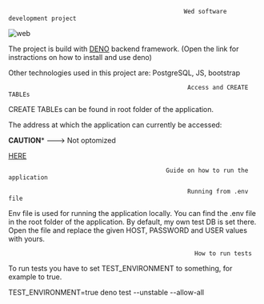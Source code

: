                                                               
                                                              
                                                              
                                                     Wed software development project
                                                              

   ![web](https://user-images.githubusercontent.com/64903981/149135888-cb4b52a6-6be5-4ae1-889a-50b23831e75c.png)

    
   The project is build with [DENO](https://deno.land/) backend framework.
   (Open the link for instractions on how to install and use deno)
   
   
   Other technologies used in this project are: 
   PostgreSQL, JS, bootstrap





                                                      Access and CREATE TABLEs


CREATE TABLEs can be found in root folder of the application.                               

The address at which the application can currently be accessed: 
                                                      
******CAUTION*******   ---> Not optomized

                                                      
                                                      
   [HERE](https://wsdprojectbyfzy.herokuapp.com/) 




                                                Guide on how to run the application

                                                      Running from .env file



 Env file is used for running the application locally. You can find the .env file in the root folder 
 of the application. By default, my own test DB is set there. Open the file and replace the given HOST, 
 PASSWORD and USER values with yours.





                                                        How to run tests


 To run tests you have to set TEST_ENVIRONMENT to something, for example to true. 

                       
TEST_ENVIRONMENT=true deno test --unstable --allow-all 
                        
